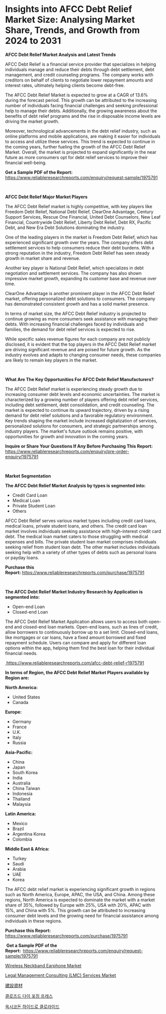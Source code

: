 <p><h1>Insights into AFCC Debt Relief Market Size: Analysing Market Share, Trends, and Growth from 2024 to 2031</h1></p><p><strong>AFCC Debt Relief Market Analysis and Latest Trends</strong></p>
<p><p>AFCC Debt Relief is a financial service provider that specializes in helping individuals manage and reduce their debts through debt settlement, debt management, and credit counseling programs. The company works with creditors on behalf of clients to negotiate lower repayment amounts and interest rates, ultimately helping clients become debt-free.</p><p>The AFCC Debt Relief Market is expected to grow at a CAGR of 13.6% during the forecast period. This growth can be attributed to the increasing number of individuals facing financial challenges and seeking professional help to manage their debts. Additionally, the growing awareness about the benefits of debt relief programs and the rise in disposable income levels are driving the market growth.</p><p>Moreover, technological advancements in the debt relief industry, such as online platforms and mobile applications, are making it easier for individuals to access and utilize these services. This trend is expected to continue in the coming years, further fueling the growth of the AFCC Debt Relief Market. Overall, the market is projected to expand significantly in the near future as more consumers opt for debt relief services to improve their financial well-being.</p></p>
<p><strong>Get a Sample PDF of the Report:&nbsp;</strong> <a href="https://www.reliableresearchreports.com/enquiry/request-sample/1975791">https://www.reliableresearchreports.com/enquiry/request-sample/1975791</a></p>
<p>&nbsp;</p>
<p><strong>AFCC Debt Relief Major Market Players</strong></p>
<p><p>The AFCC Debt Relief market is highly competitive, with key players like Freedom Debt Relief, National Debt Relief, ClearOne Advantage, Century Support Services, Rescue One Financial, United Debt Counselors, New Leaf Financial, Countrywide Debt Relief, Liberty Debt Relief, Debt RX, Pacific Debt, and New Era Debt Solutions dominating the industry.</p><p>One of the leading players in the market is Freedom Debt Relief, which has experienced significant growth over the years. The company offers debt settlement services to help consumers reduce their debt burdens. With a strong reputation in the industry, Freedom Debt Relief has seen steady growth in market share and revenue.</p><p>Another key player is National Debt Relief, which specializes in debt negotiation and settlement services. The company has also shown impressive market growth, expanding its customer base and revenue over time.</p><p>ClearOne Advantage is another prominent player in the AFCC Debt Relief market, offering personalized debt solutions to consumers. The company has demonstrated consistent growth and has a solid market presence.</p><p>In terms of market size, the AFCC Debt Relief industry is projected to continue growing as more consumers seek assistance with managing their debts. With increasing financial challenges faced by individuals and families, the demand for debt relief services is expected to rise.</p><p>While specific sales revenue figures for each company are not publicly disclosed, it is evident that the top players in the AFCC Debt Relief market are driving significant revenue and are poised for future growth. As the industry evolves and adapts to changing consumer needs, these companies are likely to remain key players in the market.</p></p>
<p>&nbsp;</p>
<p><strong>What Are The Key Opportunities For AFCC Debt Relief Manufacturers?</strong></p>
<p><p>The AFCC Debt Relief market is experiencing steady growth due to increasing consumer debt levels and economic uncertainties. The market is characterized by a growing number of players offering debt relief services, including debt settlement, debt consolidation, and credit counseling. The market is expected to continue its upward trajectory, driven by a rising demand for debt relief solutions and a favorable regulatory environment. Key trends shaping the market include increased digitalization of services, personalized solutions for consumers, and strategic partnerships among industry players. The market's future outlook remains positive, with opportunities for growth and innovation in the coming years.</p></p>
<p><strong>Inquire or Share Your Questions If Any Before Purchasing This Report:</strong> <a href="https://www.reliableresearchreports.com/enquiry/pre-order-enquiry/1975791">https://www.reliableresearchreports.com/enquiry/pre-order-enquiry/1975791</a></p>
<p>&nbsp;</p>
<p><strong>Market Segmentation</strong></p>
<p><strong>The AFCC Debt Relief Market Analysis by types is segmented into:</strong></p>
<p><ul><li>Credit Card Loan</li><li>Medical Loan</li><li>Private Student Loan</li><li>Others</li></ul></p>
<p><p>AFCC Debt Relief serves various market types including credit card loans, medical loans, private student loans, and others. The credit card loan market involves individuals seeking assistance with high-interest credit card debt. The medical loan market caters to those struggling with medical expenses and bills. The private student loan market comprises individuals seeking relief from student loan debt. The other market includes individuals seeking help with a variety of other types of debts such as personal loans or payday loans.</p></p>
<p><strong>Purchase this Report:&nbsp;</strong><a href="https://www.reliableresearchreports.com/purchase/1975791">https://www.reliableresearchreports.com/purchase/1975791</a></p>
<p>&nbsp;</p>
<p><strong>The AFCC Debt Relief Market Industry Research by Application is segmented into:</strong></p>
<p><ul><li>Open-end Loan</li><li>Closed-end Loan</li></ul></p>
<p><p>The AFCC Debt Relief Market Application allows users to access both open-end and closed-end loan markets. Open-end loans, such as lines of credit, allow borrowers to continuously borrow up to a set limit. Closed-end loans, like mortgages or car loans, have a fixed amount borrowed and fixed repayment schedule. Users can compare and apply for different loan options within the app, helping them find the best loan for their individual financial needs.</p></p>
<p><a href="https://www.reliableresearchreports.com/afcc-debt-relief-r1975791">&nbsp;https://www.reliableresearchreports.com/afcc-debt-relief-r1975791</a></p>
<p><strong>In terms of Region, the AFCC Debt Relief Market Players available by Region are:</strong></p>
<p>
    <p> <strong> North America: </strong>
        <ul>
            <li>United States</li>
            <li>Canada</li>
        </ul>
        </p> 
    <p> <strong> Europe: </strong>
        <ul>
            <li>Germany</li>
            <li>France</li>
            <li>U.K.</li>
            <li>Italy</li>
            <li>Russia</li>
        </ul>
        </p> 
    <p> <strong> Asia-Pacific: </strong>
        <ul>
            <li>China</li>
            <li>Japan</li>
            <li>South Korea</li>
            <li>India</li>
            <li>Australia</li>
            <li>China Taiwan</li>
            <li>Indonesia</li>
            <li>Thailand</li>
            <li>Malaysia</li>
        </ul>
        </p> 
    <p> <strong> Latin America: </strong>
        <ul>
            <li>Mexico</li>
            <li>Brazil</li>
            <li>Argentina Korea</li>
            <li>Colombia</li>
        </ul>
        </p> 
    <p> <strong> Middle East & Africa: </strong>
        <ul>
            <li>Turkey</li>
            <li>Saudi</li>
            <li>Arabia</li>
            <li>UAE</li>
            <li>Korea</li>
        </ul>
    </p>
    </p>
<p><p>The AFCC debt relief market is experiencing significant growth in regions such as North America, Europe, APAC, the USA, and China. Among these regions, North America is expected to dominate the market with a market share of 35%, followed by Europe with 25%, USA with 20%, APAC with 15%, and China with 5%. This growth can be attributed to increasing consumer debt levels and the growing need for financial assistance among individuals in these regions.</p></p>
<p><strong>Purchase this Report: </strong><a href="https://www.reliableresearchreports.com/purchase/1975791">https://www.reliableresearchreports.com/purchase/1975791</a></p>
<p>&nbsp;<strong>Get a Sample PDF of the Report:&nbsp;&nbsp;</strong><a href="https://www.reliableresearchreports.com/enquiry/request-sample/1975791">https://www.reliableresearchreports.com/enquiry/request-sample/1975791</a></p>
<p><strong></strong></p>
<p><p><a href="https://issuu.com/reportprime-2/docs/wireless-neckband-earphone-market-size-2030.pptx">Wireless Neckband Earphone Market</a></p><p><a href="https://github.com/kathiaseamanalvaradovlprc2h/Market-Research-Report-List-2/blob/main/legal-management-consulting-lmc-services-market.md">Legal Management Consulting (LMC) Services Market</a></p><p><a href="https://medium.com/@kaydenjohns1964/%E5%BB%BA%E8%A8%AD%E8%B3%87%E6%9D%90%E5%B8%82%E5%A0%B4%E3%82%A4%E3%83%B3%E3%82%B5%E3%82%A4%E3%83%88-%E5%B8%82%E5%A0%B4%E5%8B%95%E5%90%91-%E6%88%90%E9%95%B7-2024%E5%B9%B4%E3%81%8B%E3%82%892031%E5%B9%B4%E3%81%BE%E3%81%A7%E3%81%AE%E4%BA%88%E6%B8%AC-472807b33a7c">建設資材</a></p><p><a href="https://medium.com/@aidenreinger/%ED%8F%90%EC%87%84-%EB%8B%A4%EC%9D%B4-%EB%8B%A8%EC%A1%B0-%ED%94%84%EB%A0%88%EC%8A%A4-%EC%8B%9C%EC%9E%A5-%EA%B7%9C%EB%AA%A8%EB%8A%94-%EA%B8%80%EB%A1%9C%EB%B2%8C-%EC%82%B0%EC%97%85%EC%97%90%EC%84%9C-%EC%B5%9C%EC%A0%81%EC%9D%98-%EB%A7%88%EC%BC%80%ED%8C%85-%EC%B1%84%EB%84%90%EC%9D%84-%EB%82%98%ED%83%80%EB%83%85%EB%8B%88%EB%8B%A4-dfb43da49995">클로즈드 다이 포징 프레스</a></p><p><a href="https://github.com/valroy852/Market-Research-Report-List-1/blob/main/647438861934.md">옥시코돈 하이드로 클로라이드</a></p></p>